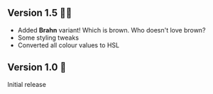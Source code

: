 ## Version 1.5 👍🏾

- Added **Brahn** variant! Which is brown. Who doesn't love brown?
- Some styling tweaks
- Converted all colour values to HSL

## Version 1.0 🎉

Initial release
